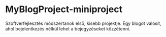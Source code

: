 # MyBlogProject-miniproject
Szoftverfejlesztés módszertanok első, kisebb projektje. Egy blogot valósít, ahol bejelentkezés nélkül lehet a bejegyzéseket közzétenni.
